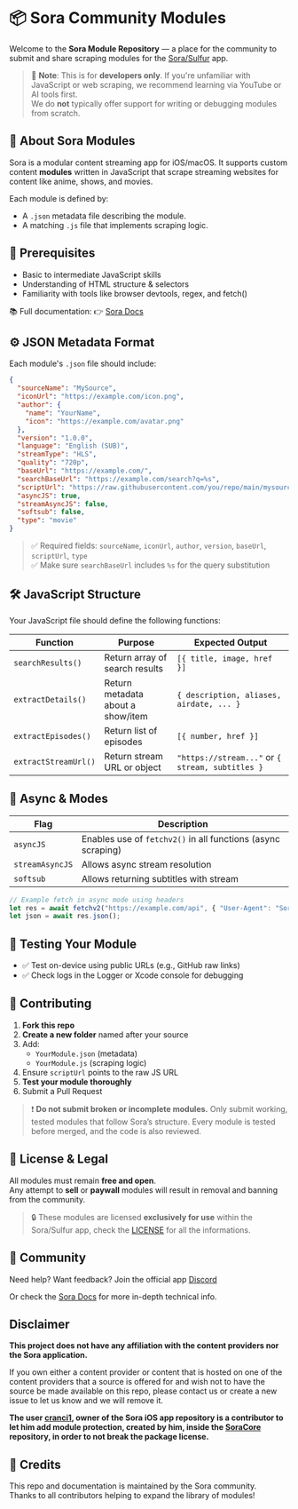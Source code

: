 # 📦 Sora Community Modules

Welcome to the **Sora Module Repository** — a place for the community to submit and share scraping modules for the [Sora/Sulfur](https://github.com/cranci1/Sora) app.

> 📌 **Note**: This is for **developers only**. If you're unfamiliar with JavaScript or web scraping, we recommend learning via YouTube or AI tools first.  
> We do **not** typically offer support for writing or debugging modules from scratch.

## 📖 About Sora Modules

Sora is a modular content streaming app for iOS/macOS. It supports custom content **modules** written in JavaScript that scrape streaming websites for content like anime, shows, and movies.

Each module is defined by:

- A `.json` metadata file describing the module.
- A matching `.js` file that implements scraping logic.

## 🧠 Prerequisites

- Basic to intermediate JavaScript skills
- Understanding of HTML structure & selectors
- Familiarity with tools like browser devtools, regex, and fetch()

📚 Full documentation:
👉 [Sora Docs](https://soradocs.readthedocs.io/en/latest/)

## ⚙️ JSON Metadata Format

Each module's `.json` file should include:

```json
{
  "sourceName": "MySource",
  "iconUrl": "https://example.com/icon.png",
  "author": {
    "name": "YourName",
    "icon": "https://example.com/avatar.png"
  },
  "version": "1.0.0",
  "language": "English (SUB)",
  "streamType": "HLS",
  "quality": "720p",
  "baseUrl": "https://example.com/",
  "searchBaseUrl": "https://example.com/search?q=%s",
  "scriptUrl": "https://raw.githubusercontent.com/you/repo/main/mysource.js",
  "asyncJS": true,
  "streamAsyncJS": false,
  "softsub": false,
  "type": "movie"
}
```

> ✅ Required fields: `sourceName`, `iconUrl`, `author`, `version`, `baseUrl`, `scriptUrl`, `type`  
> ✅ Make sure `searchBaseUrl` includes `%s` for the query substitution

## 🛠️ JavaScript Structure

Your JavaScript file should define the following functions:

| Function             | Purpose                           | Expected Output                                  |
| -------------------- | --------------------------------- | ------------------------------------------------ |
| `searchResults()`    | Return array of search results    | `[{ title, image, href }]`                       |
| `extractDetails()`   | Return metadata about a show/item | `{ description, aliases, airdate, ... }`         |
| `extractEpisodes()`  | Return list of episodes           | `[{ number, href }]`                             |
| `extractStreamUrl()` | Return stream URL or object       | `"https://stream..."` or `{ stream, subtitles }` |

## 🔁 Async & Modes

| Flag            | Description                                                  |
| --------------- | ------------------------------------------------------------ |
| `asyncJS`       | Enables use of `fetchv2()` in all functions (async scraping) |
| `streamAsyncJS` | Allows async stream resolution                               |
| `softsub`       | Allows returning subtitles with stream                       |

```js
// Example fetch in async mode using headers
let res = await fetchv2("https://example.com/api", { "User-Agent": "Sora" });
let json = await res.json();
```

## 🧪 Testing Your Module

- ✅ Test on-device using public URLs (e.g., GitHub raw links)
- ✅ Check logs in the Logger or Xcode console for debugging

## 🤝 Contributing

1. **Fork this repo**
2. **Create a new folder** named after your source
3. Add:
   - `YourModule.json` (metadata)
   - `YourModule.js` (scraping logic)
4. Ensure `scriptUrl` points to the raw JS URL
5. **Test your module thoroughly**
6. Submit a Pull Request

> ❗ **Do not submit broken or incomplete modules.** Only submit working, tested modules that follow Sora’s structure. Every module is tested before merged, and the code is also reviewed.

## 📌 License & Legal

All modules must remain **free and open**.  
Any attempt to **sell** or **paywall** modules will result in removal and banning from the community.

> 🔒 These modules are licensed **exclusively for use** within the Sora/Sulfur app, check the [LICENSE](https://github.com/Sora-Community/modules/blob/main/LICENSE) for all the informations.

## 💬 Community

Need help? Want feedback?
Join the official app [Discord](https://discord.gg/XR3SrmUbpd)

Or check the [Sora Docs](https://soradocs.readthedocs.io/en/latest/) for more in-depth technical info.

## Disclaimer

**This project does not have any affiliation with the content providers nor the Sora application.**

If you own either a content provider or content that is hosted on one of the content providers that a source is offered for and wish not to have the source be made available on this repo, please contact us or create a new issue to let us know and we will remove it.

**The user [cranci1](https://github.com/cranci1), owner of the Sora iOS app repository is a contributor to let him add module protection, created by him, inside the [SoraCore](https://github.com/cranci1/SoraCore) repository, in order to not break the package license.**

## 👏 Credits

This repo and documentation is maintained by the Sora community.  
Thanks to all contributors helping to expand the library of modules!
